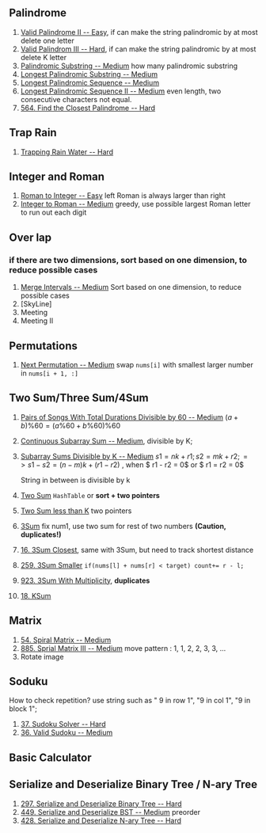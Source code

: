 ## Palindrome

1. [Valid Palindrome II -- Easy](https://leetcode.com/problems/valid-palindrome-ii/), if can make the string palindromic by at most delete one letter
2. [Valid Palindrom III -- Hard](https://leetcode.com/problems/valid-palindrome-iii/submissions/),  if can make the string palindromic by at most delete K letter
3. [Palindromic Substring -- Medium](https://leetcode.com/problems/palindromic-substrings/) how many palindromic substring
4. [Longest Palindromic Substring -- Medium](https://leetcode.com/problems/longest-palindromic-substring/)
5. [Longest Palindromic Sequence -- Medium](https://leetcode.com/problems/longest-palindromic-subsequence/)
6. [Longest Palindromic Sequence II -- Medium](https://leetcode.com/problems/longest-palindromic-subsequence-ii/) even length, two consecutive characters not equal.
7. [564. Find the Closest Palindrome --  Hard](https://leetcode.com/problems/find-the-closest-palindrome/)



## Trap Rain

1. [Trapping Rain Water -- Hard](https://leetcode.com/problems/trapping-rain-water/)



## Integer and Roman

1. [Roman to Integer -- Easy](https://leetcode.com/problems/roman-to-integer/) left Roman is always larger than right
2. [Integer to Roman -- Medium](https://leetcode.com/problems/integer-to-roman/) greedy, use possible largest Roman letter to run out  each digit



## Over lap

### if there are two dimensions, sort based on one dimension, to reduce possible cases

1. [Merge Intervals -- Medium](https://leetcode.com/problems/merge-intervals/) Sort based on one dimension, to reduce possible cases
2. [SkyLine]
3. Meeting 
4. Meeting II

## Permutations

1. [Next Permutation -- Medium](https://leetcode.com/problems/next-permutation/) swap `nums[i]` with smallest larger number in `nums[i + 1, :]`



## Two Sum/Three Sum/4Sum

1. [Pairs of Songs With Total Durations Divisible by 60 -- Medium](https://leetcode.com/problems/pairs-of-songs-with-total-durations-divisible-by-60/)  $(a + b) \% 60 = (a \% 60 + b \% 60) \% 60$

2. [Continuous Subarray Sum -- Medium](https://leetcode.com/problems/continuous-subarray-sum/), divisible by K; 

3. [Subarray Sums Divisible by K -- Medium](https://leetcode.com/problems/subarray-sums-divisible-by-k/) $s1 = nk + r1; s2 = mk + r2; => s1 - s2 = (n - m) k + (r1 -r2)$ , when $ r1 - r2 = 0$ or  $ r1 = r2 = 0$ 

   String in between is divisible by k 

4. [Two Sum](https://leetcode.com/problems/two-sum/) `HashTable` or **sort + two pointers**
5. [Two Sum less than K](https://leetcode.com/problems/two-sum-less-than-k/) two pointers
6. [3Sum](https://leetcode.com/problems/3sum/) fix num1, use two sum for rest of two numbers **(Caution, duplicates!)**
7. [16. 3Sum Closest](https://leetcode.com/problems/3sum-closest/), same with 3Sum, but need to track shortest distance
8. [259. 3Sum Smaller](https://leetcode.com/problems/3sum-smaller/) `if(nums[l] + nums[r] < target) count+= r - l;`

9. [923. 3Sum With Multiplicity](https://leetcode.com/problems/3sum-with-multiplicity/), **duplicates**
10. [18. KSum](https://leetcode.com/problems/4sum/)

## Matrix

1. [54. Spiral Matrix -- Medium](https://leetcode.com/problems/spiral-matrix/)
2. [885. Sprial Matrix III -- Medium](https://leetcode.com/problems/spiral-matrix-iii/) move pattern : 1, 1, 2, 2, 3, 3, ...
3. Rotate image



## Soduku 

How to check repetition? use string such as " 9 in row 1", "9 in col 1", "9 in block 1";

1. [37. Sudoku Solver -- Hard](https://leetcode.com/problems/sudoku-solver/)
2. [36. Valid Sudoku -- Medium](https://leetcode.com/problems/valid-sudoku/)



## Basic Calculator





## Serialize and Deserialize Binary Tree / N-ary Tree

1. [297. Serialize and Deserialize Binary Tree -- Hard](https://leetcode.com/problems/serialize-and-deserialize-binary-tree/)
2. [449. Serialize and Deserialize BST -- Medium](https://leetcode.com/problems/serialize-and-deserialize-bst/) preorder
3. [428. Serialize and Deserialize N-ary Tree -- Hard](https://leetcode.com/problems/serialize-and-deserialize-n-ary-tree/)

